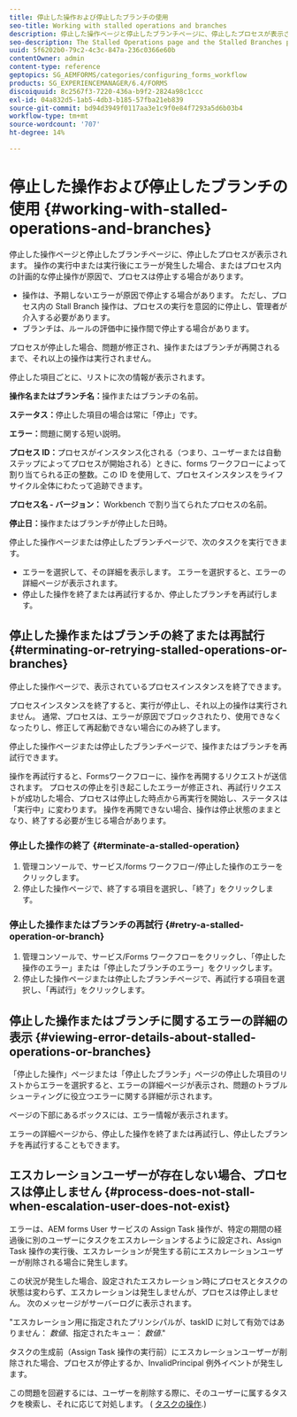 ```yaml
---
title: 停止した操作および停止したブランチの使用
seo-title: Working with stalled operations and branches
description: 停止した操作ページと停止したブランチページに、停止したプロセスが表示されます。
seo-description: The Stalled Operations page and the Stalled Branches page show the processes that have stalled.
uuid: 5f6202b0-79c2-4c3c-847a-236c0366e60b
contentOwner: admin
content-type: reference
geptopics: SG_AEMFORMS/categories/configuring_forms_workflow
products: SG_EXPERIENCEMANAGER/6.4/FORMS
discoiquuid: 8c2567f3-7220-436a-b9f2-2824a98c1ccc
exl-id: 04a832d5-1ab5-4db3-b185-57fba21eb839
source-git-commit: bd94d3949f0117aa3e1c9f0e84f7293a5d6b03b4
workflow-type: tm+mt
source-wordcount: '707'
ht-degree: 14%

---
```


# 停止した操作および停止したブランチの使用 {#working-with-stalled-operations-and-branches}

停止した操作ページと停止したブランチページに、停止したプロセスが表示されます。 操作の実行中または実行後にエラーが発生した場合、またはプロセス内の計画的な停止操作が原因で、プロセスは停止する場合があります。

* 操作は、予期しないエラーが原因で停止する場合があります。 ただし、プロセス内の Stall Branch 操作は、プロセスの実行を意図的に停止し、管理者が介入する必要があります。
* ブランチは、ルールの評価中に操作間で停止する場合があります。

プロセスが停止した場合、問題が修正され、操作またはブランチが再開されるまで、それ以上の操作は実行されません。

停止した項目ごとに、リストに次の情報が表示されます。

**操作名またはブランチ名：**&#x200B;操作またはブランチの名前。

**ステータス：**&#x200B;停止した項目の場合は常に「停止」です。

**エラー：**&#x200B;問題に関する短い説明。

**プロセス ID：**&#x200B;プロセスがインスタンス化される（つまり、ユーザーまたは自動ステップによってプロセスが開始される）ときに、forms ワークフローによって割り当てられる正の整数。この ID を使用して、プロセスインスタンスをライフサイクル全体にわたって追跡できます。

**プロセス名 - バージョン：** Workbench で割り当てられたプロセスの名前。

**停止日：**&#x200B;操作またはブランチが停止した日時。

停止した操作ページまたは停止したブランチページで、次のタスクを実行できます。

* エラーを選択して、その詳細を表示します。 エラーを選択すると、エラーの詳細ページが表示されます。
* 停止した操作を終了または再試行するか、停止したブランチを再試行します。

## 停止した操作またはブランチの終了または再試行 {#terminating-or-retrying-stalled-operations-or-branches}

停止した操作ページで、表示されているプロセスインスタンスを終了できます。

プロセスインスタンスを終了すると、実行が停止し、それ以上の操作は実行されません。 通常、プロセスは、エラーが原因でブロックされたり、使用できなくなったりし、修正して再起動できない場合にのみ終了します。

停止した操作ページまたは停止したブランチページで、操作またはブランチを再試行できます。

操作を再試行すると、Formsワークフローに、操作を再開するリクエストが送信されます。 プロセスの停止を引き起こしたエラーが修正され、再試行リクエストが成功した場合、プロセスは停止した時点から再実行を開始し、ステータスは「実行中」に変わります。 操作を再開できない場合、操作は停止状態のままとなり、終了する必要が生じる場合があります。

### 停止した操作の終了 {#terminate-a-stalled-operation}

1. 管理コンソールで、サービス/forms ワークフロー/停止した操作のエラーをクリックします。
1. 停止した操作ページで、終了する項目を選択し、「終了」をクリックします。

### 停止した操作またはブランチの再試行 {#retry-a-stalled-operation-or-branch}

1. 管理コンソールで、サービス/Forms ワークフローをクリックし、「停止した操作のエラー」または「停止したブランチのエラー」をクリックします。
1. 停止した操作ページまたは停止したブランチページで、再試行する項目を選択し、「再試行」をクリックします。

## 停止した操作またはブランチに関するエラーの詳細の表示 {#viewing-error-details-about-stalled-operations-or-branches}

「停止した操作」ページまたは「停止したブランチ」ページの停止した項目のリストからエラーを選択すると、エラーの詳細ページが表示され、問題のトラブルシューティングに役立つエラーに関する詳細が示されます。

ページの下部にあるボックスには、エラー情報が表示されます。

エラーの詳細ページから、停止した操作を終了または再試行し、停止したブランチを再試行することもできます。

## エスカレーションユーザーが存在しない場合、プロセスは停止しません {#process-does-not-stall-when-escalation-user-does-not-exist}

エラーは、AEM forms User サービスの Assign Task 操作が、特定の期間の経過後に別のユーザーにタスクをエスカレーションするように設定され、Assign Task 操作の実行後、エスカレーションが発生する前にエスカレーションユーザーが削除される場合に発生します。

この状況が発生した場合、設定されたエスカレーション時にプロセスとタスクの状態は変わらず、エスカレーションは発生しませんが、プロセスは停止しません。 次のメッセージがサーバーログに表示されます。

&quot;エスカレーション用に指定されたプリンシパルが、taskID に対して有効ではありません： *数値*、指定されたキュー： *数値*.&quot;

タスクの生成前（Assign Task 操作の実行前）にエスカレーションユーザーが削除された場合、プロセスが停止するか、InvalidPrincipal 例外イベントが発生します。

この問題を回避するには、ユーザーを削除する際に、そのユーザーに属するタスクを検索し、それに応じて対処します。 ( [タスクの操作](/help/forms/using/admin-help/tasks.md#working-with-tasks).)
